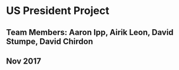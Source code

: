 # US President Project
## Team Members: Aaron Ipp, Airik Leon, David Stumpe, David Chirdon
## Nov 2017
